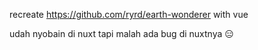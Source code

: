 recreate https://github.com/ryrd/earth-wonderer with vue

udah nyobain di nuxt tapi malah ada bug di nuxtnya 😑